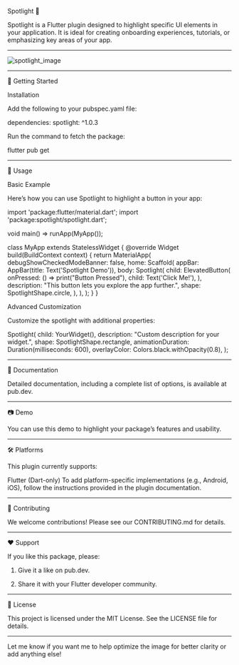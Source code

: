 Spotlight 🎯

Spotlight is a Flutter plugin designed to highlight specific UI elements in your application. It is ideal for creating onboarding experiences, tutorials, or emphasizing key areas of your app.


---

![spotlight_image](https://github.com/user-attachments/assets/6df626ad-da7e-47c5-b62b-d3a04465d2ab)



---

🚀 Getting Started

Installation

Add the following to your pubspec.yaml file:

dependencies:
  spotlight: ^1.0.3

Run the command to fetch the package:

flutter pub get


---

🎨 Usage

Basic Example

Here’s how you can use Spotlight to highlight a button in your app:

import 'package:flutter/material.dart';
import 'package:spotlight/spotlight.dart';

void main() => runApp(MyApp());

class MyApp extends StatelessWidget {
  @override
  Widget build(BuildContext context) {
    return MaterialApp(
      debugShowCheckedModeBanner: false,
      home: Scaffold(
        appBar: AppBar(title: Text('Spotlight Demo')),
        body: Spotlight(
          child: ElevatedButton(
            onPressed: () => print("Button Pressed"),
            child: Text('Click Me!'),
          ),
          description: "This button lets you explore the app further.",
          shape: SpotlightShape.circle,
        ),
      ),
    );
  }
}

Advanced Customization

Customize the spotlight with additional properties:

Spotlight(
  child: YourWidget(),
  description: "Custom description for your widget.",
  shape: SpotlightShape.rectangle,
  animationDuration: Duration(milliseconds: 600),
  overlayColor: Colors.black.withOpacity(0.8),
);


---

📄 Documentation

Detailed documentation, including a complete list of options, is available at pub.dev.


---

📷 Demo




You can use this demo to highlight your package’s features and usability.


---

🛠️ Platforms

This plugin currently supports:

Flutter (Dart-only)
To add platform-specific implementations (e.g., Android, iOS), follow the instructions provided in the plugin documentation.



---

🤝 Contributing

We welcome contributions! Please see our CONTRIBUTING.md for details.


---

❤️ Support

If you like this package, please:

1. Give it a like on pub.dev.


2. Share it with your Flutter developer community.




---

📝 License

This project is licensed under the MIT License. See the LICENSE file for details.


---

Let me know if you want me to help optimize the image for better clarity or add anything else!

